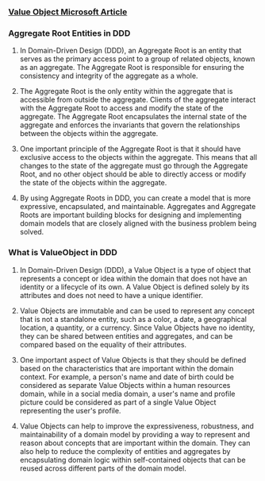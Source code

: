 ﻿
### [Value Object Microsoft Article](https://learn.microsoft.com/en-us/dotnet/architecture/microservices/microservice-ddd-cqrs-patterns/implement-value-objects)
### Aggregate Root Entities in DDD
1. In Domain-Driven Design (DDD), an Aggregate Root is an entity that serves as the primary access point to a group of related objects, known as an aggregate. The Aggregate Root is responsible for ensuring the consistency and integrity of the aggregate as a whole.

2. The Aggregate Root is the only entity within the aggregate that is accessible from outside the aggregate. Clients of the aggregate interact with the Aggregate Root to access and modify the state of the aggregate. The Aggregate Root encapsulates the internal state of the aggregate and enforces the invariants that govern the relationships between the objects within the aggregate.

3. One important principle of the Aggregate Root is that it should have exclusive access to the objects within the aggregate. This means that all changes to the state of the aggregate must go through the Aggregate Root, and no other object should be able to directly access or modify the state of the objects within the aggregate.

4. By using Aggregate Roots in DDD, you can create a model that is more expressive, encapsulated, and maintainable. Aggregates and Aggregate Roots are important building blocks for designing and implementing domain models that are closely aligned with the business problem being solved.

### What is ValueObject in DDD
1. In Domain-Driven Design (DDD), a Value Object is a type of object that represents a concept or idea within the domain that does not have an identity or a lifecycle of its own. A Value Object is defined solely by its attributes and does not need to have a unique identifier.

2. Value Objects are immutable and can be used to represent any concept that is not a standalone entity, such as a color, a date, a geographical location, a quantity, or a currency. Since Value Objects have no identity, they can be shared between entities and aggregates, and can be compared based on the equality of their attributes.

3. One important aspect of Value Objects is that they should be defined based on the characteristics that are important within the domain context. For example, a person's name and date of birth could be considered as separate Value Objects within a human resources domain, while in a social media domain, a user's name and profile picture could be considered as part of a single Value Object representing the user's profile.

4. Value Objects can help to improve the expressiveness, robustness, and maintainability of a domain model by providing a way to represent and reason about concepts that are important within the domain. They can also help to reduce the complexity of entities and aggregates by encapsulating domain logic within self-contained objects that can be reused across different parts of the domain model.

